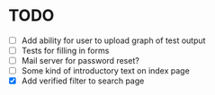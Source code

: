 # TODO    
- [ ] Add ability for user to upload graph of test output
- [ ] Tests for filling in forms
- [ ] Mail server for password reset?
- [ ] Some kind of introductory text on index page
- [x] Add verified filter to search page
